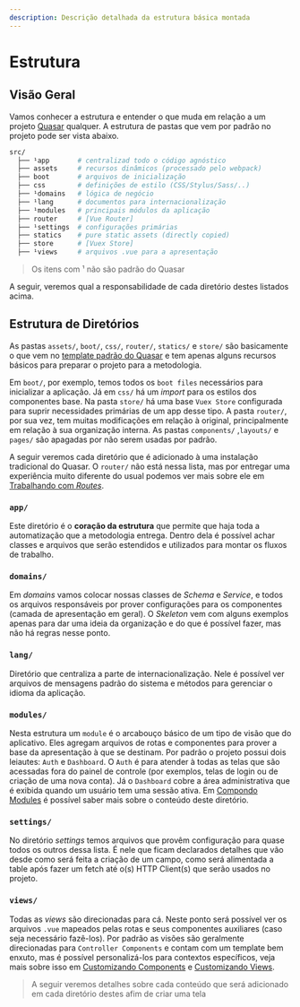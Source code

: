 ```yaml
---
description: Descrição detalhada da estrutura básica montada
---
```


# Estrutura

## Visão Geral

Vamos conhecer a estrutura e entender o que muda em relação a um projeto [Quasar](https://quasar.dev/quasar-cli/cli-documentation/directory-structure) qualquer. A estrutura de pastas que vem por padrão no projeto pode ser vista abaixo.

```bash
src/
  ├── ¹app       # centralizad todo o código agnóstico
  ├── assets     # recursos dinâmicos (processado pelo webpack)
  ├── boot       # arquivos de inicialização
  ├── css        # definições de estilo (CSS/Stylus/Sass/..)
  ├── ¹domains   # lógica de negócio
  ├── ¹lang      # documentos para internacionalização
  ├── ¹modules   # principais módulos da aplicação
  ├── router     # [Vue Router]
  ├── ¹settings  # configurações primárias
  ├── statics    # pure static assets (directly copied)
  ├── store      # [Vuex Store]
  ├── ¹views     # arquivos .vue para a apresentação
```

> Os itens com ¹ não são padrão do Quasar

A seguir, veremos qual a responsabilidade de cada diretório destes listados acima.

## Estrutura de Diretórios

As pastas `assets/`, `boot/`, `css/`, `router/`, `statics/` e `store/` são basicamente o que vem no [template padrão do Quasar](https://quasar.dev/quasar-cli/cli-documentation/directory-structure) e tem apenas alguns recursos básicos para preparar o projeto para a metodologia.

Em `boot/`, por exemplo, temos todos os `boot files` necessários para inicializar a aplicação. Já em `css/` há um _import_ para os estilos dos componentes base. Na pasta `store/` há uma base `Vuex Store` configurada para suprir necessidades primárias de um app desse tipo. A pasta `router/`, por sua vez, tem muitas modificações em relação à original, principalmente em relação à sua organização interna. As pastas `components/` ,`layouts/` e `pages/` são apagadas por não serem usadas por padrão.

A seguir veremos cada diretório que é adicionado à uma instalação tradicional do Quasar. O `router/` não está nessa lista, mas por entregar uma experiência muito diferente do usual podemos ver mais sobre ele em [Trabalhando com _Routes_](trabalhando-com-rotas.md).

### `app/`

Este diretório é o **coração da estrutura** que permite que haja toda a automatização que a metodologia entrega. Dentro dela é possível achar classes e arquivos que serão estendidos e utilizados para montar os fluxos de trabalho.

### `domains/`

Em _domains_ vamos colocar nossas classes de _Schema_ e _Service_, e todos os arquivos responsáveis por prover configurações para os componentes \(camada de apresentação em geral\). O _Skeleton_ vem com alguns exemplos apenas para dar uma ideia da organização e do que é possível fazer, mas não há regras nesse ponto.

### `lang/`

Diretório que centraliza a parte de internacionalização. Nele é possível ver arquivos de mensagens padrão do sistema e métodos para gerenciar o idioma da aplicação.

### `modules/`

Nesta estrutura um `module` é o arcabouço básico de um tipo de visão que do aplicativo. Eles agregam arquivos de rotas e componentes para prover a base da apresentação à que se destinam. Por padrão o projeto possui dois leiautes: `Auth` e `Dashboard`. O `Auth` é para atender à todas as telas que são acessadas fora do painel de controle \(por exemplos, telas de login ou de criação de uma nova conta\). Já o `Dashboard` cobre a área administrativa que é exibida quando um usuário tem uma sessão ativa. Em [Compondo Modules](compondo-leiautes.md) é possível saber mais sobre o conteúdo deste diretório.

### `settings/`

No diretório _settings_ temos arquivos que provêm configuração para quase todos os outros dessa lista. É nele que ficam declarados detalhes que vão desde como será feita a criação de um campo, como será alimentada a table após fazer um fetch até o\(s\) HTTP Client\(s\) que serão usados no projeto.

### `views/`

Todas as _views_ são direcionadas para cá. Neste ponto será possível ver os arquivos `.vue` mapeados pelas rotas e seus componentes auxiliares \(caso seja necessário fazê-los\). Por padrão as visões são geralmente direcionadas para `Controller Components` e contam com um template bem enxuto, mas é possível personalizá-los para contextos específicos, veja mais sobre isso em [Customizando Components](../customizacao/customizando-components.md) e [Customizando Views](../customizacao/customizando-views.md).

> A seguir veremos detalhes sobre cada conteúdo que será adicionado em cada diretório destes afim de criar uma tela
